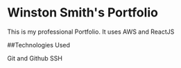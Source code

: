 # Winston Smith's Portfolio

This is my professional Portfolio. It uses AWS and ReactJS

##Technologies Used

Git and Github
SSH
